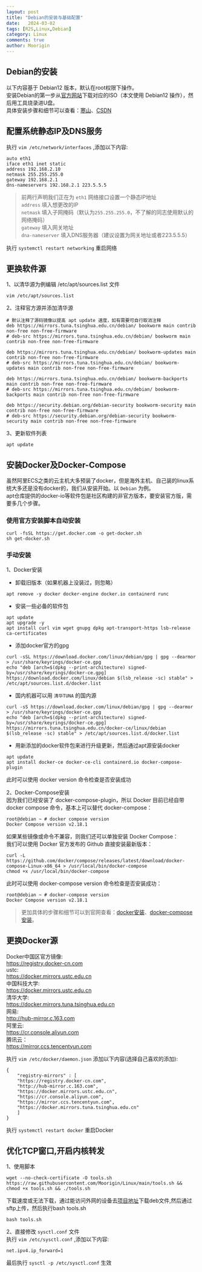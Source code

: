 ```yaml
---
layout: post
title: "Debian的安装与基础配置"
date:   2024-03-02
tags: [R2S,Linux,Debian]
category: Linux
comments: true
author: Moorigin
---
```


## Debian的安装
以下内容基于 Debian12 版本，默认在root权限下操作。  
安装Debian的第一步从[官方网站](https://www.debian.org/releases/bookworm/debian-installer/)下载对应的ISO（本文使用 Debian12 操作），然后用工具烧录进U盘。  
具体安装步骤和细节可以查看：[寒山](https://www.nicvos.com/archives/10.html)、[CSDN](https://blog.csdn.net/weixin_44200186/article/details/131970040)

## 配置系统静态IP及DNS服务  
执行 `vim /etc/network/interfaces` ,添加以下内容:
```
auto eth1
iface eth1 inet static
address 192.168.2.10
netmask 255.255.255.0
gateway 192.168.2.1
dns-nameservers 192.168.2.1 223.5.5.5
```
> 前两行声明我们正在为 `eth1` 网络接口设置一个静态IP地址  
> `address` 填入想更改的IP  
> `netmask` 填入子网掩码（默认为`255.255.255.0`，不了解的同志使用默认的网络掩码）  
> `gateway` 填入网关地址  
> `dna-nameserver` 填入DNS服务器（建议设置为网关地址或者223.5.5.5）  

执行 `systemctl restart networking` 重启网络  

## 更换软件源
1、以清华源为例编辑 /etc/apt/sources.list 文件  
```
vim /etc/apt/sources.list
```
2、注释官方源并添加清华源  
```
# 默认注释了源码镜像以提高 apt update 速度，如有需要可自行取消注释
deb https://mirrors.tuna.tsinghua.edu.cn/debian/ bookworm main contrib non-free non-free-firmware
# deb-src https://mirrors.tuna.tsinghua.edu.cn/debian/ bookworm main contrib non-free non-free-firmware

deb https://mirrors.tuna.tsinghua.edu.cn/debian/ bookworm-updates main contrib non-free non-free-firmware
# deb-src https://mirrors.tuna.tsinghua.edu.cn/debian/ bookworm-updates main contrib non-free non-free-firmware

deb https://mirrors.tuna.tsinghua.edu.cn/debian/ bookworm-backports main contrib non-free non-free-firmware
# deb-src https://mirrors.tuna.tsinghua.edu.cn/debian/ bookworm-backports main contrib non-free non-free-firmware

deb https://security.debian.org/debian-security bookworm-security main contrib non-free non-free-firmware
# deb-src https://security.debian.org/debian-security bookworm-security main contrib non-free non-free-firmware
```
3、更新软件列表  
```
apt update
```

## 安装Docker及Docker-Compose
虽然阿里ECS之类的云主机大多预装了docker，但是海外主机、自己装的linux系统大多还是没有docker的，我们从安装开始。以 `Debian` 为例。  
apt仓库提供的docker-io等软件包是社区构建的非官方版本，要安装官方版，需要多几个步骤。
### 使用官方安装脚本自动安装
```
curl -fsSL https://get.docker.com -o get-docker.sh
sh get-docker.sh
```

### 手动安装
1、Docker安装    

- 卸载旧版本（如果机器上没装过，则忽略）

```
apt remove -y docker docker-engine docker.io containerd runc
```

- 安装一些必备的软件包

```
apt update
apt upgrade -y
apt install curl vim wget gnupg dpkg apt-transport-https lsb-release ca-certificates
```

- 添加docker官方的gpg

```
curl -sSL https://download.docker.com/linux/debian/gpg | gpg --dearmor > /usr/share/keyrings/docker-ce.gpg
echo "deb [arch=$(dpkg --print-architecture) signed-by=/usr/share/keyrings/docker-ce.gpg] https://download.docker.com/linux/debian $(lsb_release -sc) stable" > /etc/apt/sources.list.d/docker.list
```

- 国内机器可以用 `清华TUNA` 的国内源

```
curl -sS https://download.docker.com/linux/debian/gpg | gpg --dearmor > /usr/share/keyrings/docker-ce.gpg
echo "deb [arch=$(dpkg --print-architecture) signed-by=/usr/share/keyrings/docker-ce.gpg] https://mirrors.tuna.tsinghua.edu.cn/docker-ce/linux/debian $(lsb_release -sc) stable" > /etc/apt/sources.list.d/docker.list
```

- 用新添加的docker软件包来进行升级更新，然后通过apt源安装docker

```
apt update
apt install docker-ce docker-ce-cli containerd.io docker-compose-plugin
```

此时可以使用 docker version 命令检查是否安装成功

2、Docker-Compose安装  
因为我们已经安装了 docker-compose-plugin，所以 Docker 目前已经自带 docker compose 命令，基本上可以替代 docker-compose：  
```
root@debian ~ # docker compose version
Docker Compose version v2.18.1
```
如果某些镜像或命令不兼容，则我们还可以单独安装 Docker Compose：  
我们可以使用 Docker 官方发布的 Github 直接安装最新版本：  
```
curl -L https://github.com/docker/compose/releases/latest/download/docker-compose-Linux-x86_64 > /usr/local/bin/docker-compose
chmod +x /usr/local/bin/docker-compose
```
此时可以使用 docker-compose version 命令检查是否安装成功：  
```
root@debian ~ # docker-compose version
Docker Compose version v2.18.1
```

> 更加具体的步骤和细节可以到官网查看：[docker安装](https://docs.docker.com/engine/install/debian/)、[docker-compose安装](https://docs.docker.com/compose/install/standalone/)。  

## 更换Docker源
Docker中国区官方镜像:  
https://registry.docker-cn.com  
ustc:  
https://docker.mirrors.ustc.edu.cn  
中国科技大学:  
https://docker.mirrors.ustc.edu.cn  
清华大学:  
https://docker.mirrors.tuna.tsinghua.edu.cn  
网易:  
http://hub-mirror.c.163.com  
阿里云:  
https://cr.console.aliyun.com  
腾讯云：  
https://mirror.ccs.tencentyun.com  

执行 `vim /etc/docker/daemon.json` 添加以下内容(选择自己喜欢的添加):  
```
{
    "registry-mirrors" : [
    "https://registry.docker-cn.com",
    "http://hub-mirror.c.163.com",
    "https://docker.mirrors.ustc.edu.cn",
    "https://cr.console.aliyun.com",
    "https://mirror.ccs.tencentyun.com",
    "https://docker.mirrors.tuna.tsinghua.edu.cn"
    ]
}
```
执行 `systemctl restart docker` 重启Docker  

## 优化TCP窗口,开启内核转发  
1、使用脚本  
```
wget --no-check-certificate -O tools.sh https://raw.githubusercontent.com/Moorigin/Linux/main/tools.sh && chmod +x tools.sh && ./tools.sh
```
下载速度或无法下载，通过能访问外网的设备去[项目地址](https://github.com/Moorigin/Linux)下载deb文件,然后通过sftp上传，然后执行bash tools.sh  
```
bash tools.sh
```
2、直接修改 `sysctl.conf` 文件  
执行 `vim /etc/sysctl.conf` ,添加以下内容:  
```
net.ipv4.ip_forward=1
```
最后执行 `sysctl -p /etc/sysctl.conf` 生效  

